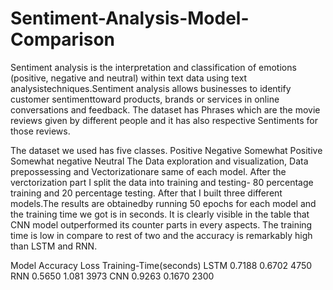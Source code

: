 # Sentiment-Analysis-Model-Comparison
Sentiment analysis is the interpretation and classification of emotions (positive, negative and neutral) within text data using text analysistechniques.Sentiment analysis allows businesses to identify customer sentimenttoward products, brands or services in online conversations and feedback. The dataset has Phrases which are the movie reviews given by
different people and it has also respective Sentiments for those reviews.

The dataset we used has five classes.
Positive
Negative
Somewhat Positive
Somewhat negative
Neutral
The Data exploration and visualization, Data prepossessing and Vectorizationare same of each model. After the verctorization part I split the data into training and testing- 80 percentage training and 20 percentage testing. After that I built three different models.The results are obtainedby running 50 epochs for each model and the training time we got is in seconds. It is clearly visible in the table that CNN model outperformed its counter parts in every aspects. The training time is low in compare to rest of two and the
accuracy is remarkably high than LSTM and RNN.

Model   Accuracy  Loss    Training-Time(seconds)
LSTM    0.7188    0.6702  4750
RNN     0.5650    1.081   3973
CNN     0.9263    0.1670  2300
